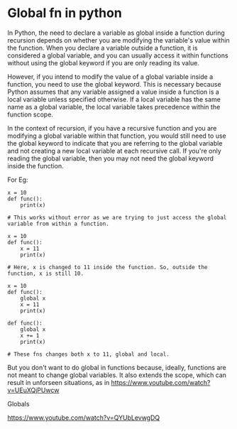 # Global fn in python

In Python, the need to declare a variable as global inside a function during recursion depends on whether you are modifying the variable's value within the function. When you declare a variable outside a function, it is considered a global variable, and you can usually access it within functions without using the global keyword if you are only reading its value.

However, if you intend to modify the value of a global variable inside a function, you need to use the global keyword. This is necessary because Python assumes that any variable assigned a value inside a function is a local variable unless specified otherwise. If a local variable has the same name as a global variable, the local variable takes precedence within the function scope.

In the context of recursion, if you have a recursive function and you are modifying a global variable within that function, you would still need to use the global keyword to indicate that you are referring to the global variable and not creating a new local variable at each recursive call. If you're only reading the global variable, then you may not need the global keyword inside the function.

For Eg:

```
x = 10
def func():
    print(x)

# This works without error as we are trying to just access the global variable from within a function.
```

```
x = 10
def func():
    x = 11
    print(x)

# Here, x is changed to 11 inside the function. So, outside the function, x is still 10.
```

```
x = 10
def func():
    global x
    x = 11
    print(x)

def func():
    global x
    x += 1
    print(x)

# These fns changes both x to 11, global and local.
```

But you don't want to do global in functions because, ideally, functions are not meant to change global variables. It also extends the scope, which can result in unforseen situations, as in https://www.youtube.com/watch?v=UEuXQjPUwcw

Globals

https://www.youtube.com/watch?v=QYUbLevwgDQ